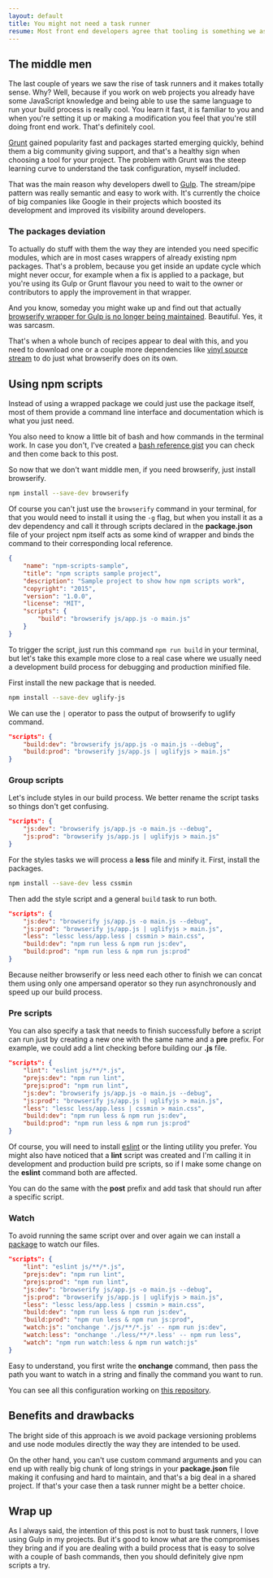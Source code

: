 ```yaml
---
layout: default
title: You might not need a task runner
resume: Most front end developers agree that tooling is something we as a community need to figure out this year. The fatigue around deciding and learning technologies to build big, and not so big, projects was a trend last year, so maybe it's time to slowly minimize dependencies and delete the middle men.
---
```


## The middle men

The last couple of years we saw the rise of task runners and it makes totally sense. Why? Well, because if you work on web projects you already have some JavaScript knowledge and being able to use the same language to run your build process is really cool. You learn it fast, it is familiar to you and when you're setting it up or making a modification you feel that you're still doing front end work. That's definitely cool.

<a href="https://gruntjs.com" target="_blank">Grunt</a> gained popularity fast and packages started emerging quickly, behind them a big community giving support, and that's a healthy sign when choosing a tool for your project. The problem with Grunt was the steep learning curve to understand the task configuration, myself included.

That was the main reason why developers dwell to <a href="https://gulpjs.com" target="_blank">Gulp</a>. The stream/pipe pattern was really semantic and easy to work with. It's currently the choice of big companies like Google in their projects which boosted its development and improved its visibility around developers.


### The packages deviation

To actually do stuff with them the way they are intended you need specific modules, which are in most cases wrappers of already existing npm packages. That's a problem, because you get inside an update cycle which might never occur, for example when a fix is applied to a package, but you're using its Gulp or Grunt flavour you need to wait to the owner or contributors to apply the improvement in that wrapper.

And you know, someday you might wake up and find out that actually <a href="https://www.npmjs.com/package/gulp-browserify" target="_blank">browserify wrapper for Gulp is no longer being maintained</a>. Beautiful. Yes, it was sarcasm.

That's when a whole bunch of recipes appear to deal with this, and you need to download one or a couple more dependencies like <a href="https://www.npmjs.com/package/vinyl-source-stream" target="_blank">vinyl source stream</a> to do just what browserify does on its own.


## Using npm scripts

Instead of using a wrapped package we could just use the package itself, most of them provide a command line interface and documentation which is what you just need.

You also need to know a little bit of bash and how commands in the terminal work. In case you don't, I've created a <a href="https://gist.github.com/jeremenichelli/489973c73a00437a188c" target="_blank">bash&nbsp;reference&nbsp;gist</a> you can check and then come back to this post.

So now that we don't want middle men, if you need browserify, just install browserify.

```sh
npm install --save-dev browserify
```

Of course you can't just use the `browserify` command in your terminal, for that you would need to install it using the `-g` flag, but when you install it as a dev dependency and call it through scripts declared in the **package.json** file of your project npm itself acts as some kind of wrapper and binds the command to their corresponding local reference.

```json
{
    "name": "npm-scripts-sample",
    "title": "npm scripts sample project",
    "description": "Sample project to show how npm scripts work",
    "copyright": "2015",
    "version": "1.0.0",
    "license": "MIT",
    "scripts": {
        "build": "browserify js/app.js -o main.js"
    }
}
```

To trigger the script, just run this command `npm run build` in your terminal, but let's take this example more close to a real case where we usually need a development build process for debugging and production minified file.

First install the new package that is needed.

```sh
npm install --save-dev uglify-js
```

We can use the `|` operator to pass the output of browserify to uglify command.

```json
"scripts": {
    "build:dev": "browserify js/app.js -o main.js --debug",
    "build:prod": "browserify js/app.js | uglifyjs > main.js"
}
```

### Group scripts

Let's include styles in our build process. We better rename the script tasks so things don't get confusing.

```json
"scripts": {
    "js:dev": "browserify js/app.js -o main.js --debug",
    "js:prod": "browserify js/app.js | uglifyjs > main.js"
}
```

For the styles tasks we will process a **less** file and minify it. First, install the packages.

```sh
npm install --save-dev less cssmin
```

Then add the style script and a general `build` task to run both.

```json
"scripts": {
    "js:dev": "browserify js/app.js -o main.js --debug",
    "js:prod": "browserify js/app.js | uglifyjs > main.js",
    "less": "lessc less/app.less | cssmin > main.css",
    "build:dev": "npm run less & npm run js:dev",
    "build:prod": "npm run less & npm run js:prod"
}
```

Because neither browserify or less need each other to finish we can concat them using only one ampersand operator so they run asynchronously and speed up our build process.


### Pre scripts

You can also specify a task that needs to finish successfully before a script can run just by creating a new one with the same name and a **pre** prefix. For example, we could add a lint checking before building our **.js** file.

```json
"scripts": {
    "lint": "eslint js/**/*.js",
    "prejs:dev": "npm run lint",
    "prejs:prod": "npm run lint",
    "js:dev": "browserify js/app.js -o main.js --debug",
    "js:prod": "browserify js/app.js | uglifyjs > main.js",
    "less": "lessc less/app.less | cssmin > main.css",
    "build:dev": "npm run less & npm run js:dev",
    "build:prod": "npm run less & npm run js:prod"
}
```

Of course, you will need to install <a href="https://eslint.org/" target="_blank">eslint</a> or the linting utility you prefer. You might also have noticed that a **lint** script was created and I'm calling it in development and production build pre scripts, so if I make some change on the **eslint** command both are affected.

You can do the same with the **post** prefix and add task that should run after a specific script.

### Watch

To avoid running the same script over and over again we can install a <a href="https://www.npmjs.com/package/onchange" target="_blank">package</a> to watch our files.

```json
"scripts": {
    "lint": "eslint js/**/*.js",
    "prejs:dev": "npm run lint",
    "prejs:prod": "npm run lint",
    "js:dev": "browserify js/app.js -o main.js --debug",
    "js:prod": "browserify js/app.js | uglifyjs > main.js",
    "less": "lessc less/app.less | cssmin > main.css",
    "build:dev": "npm run less & npm run js:dev",
    "build:prod": "npm run less & npm run js:prod",
    "watch:js": "onchange './js/**/*.js' -- npm run js:dev",
    "watch:less": "onchange './less/**/*.less' -- npm run less",
    "watch": "npm run watch:less & npm run watch:js"
}
```

Easy to understand, you first write the **onchange** command, then pass the path you want to watch in a string and finally the command you want to run.

You can see all this configuration working on <a href="https://github.com/jeremenichelli/npm-scripts-sample" target="_blank">this repository</a>.

## Benefits and drawbacks

The bright side of this approach is we avoid package versioning problems and use node modules directly the way they are intended to be used.

On the other hand, you can't use custom command arguments and you can end up with really big chunk of long strings in your **package.json** file making it confusing and hard to maintain, and that's a big deal in a shared project. If that's your case then a task runner might be a better choice.

## Wrap up

As I always said, the intention of this post is not to bust task runners, I love using Gulp in my projects. But it's good to know what are the compromises they bring and if you are dealing with a build process that is easy to solve with a couple of bash commands, then you should definitely give npm scripts a try.




